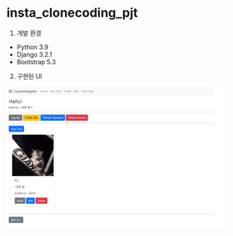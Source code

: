 # insta_clonecoding_pjt

1. 개발 환경

- Python 3.9
- Django 3.2.1
- Bootstrap 5.3

2. 구현된 UI

![이미지1](images/이미지1.PNG)
 
